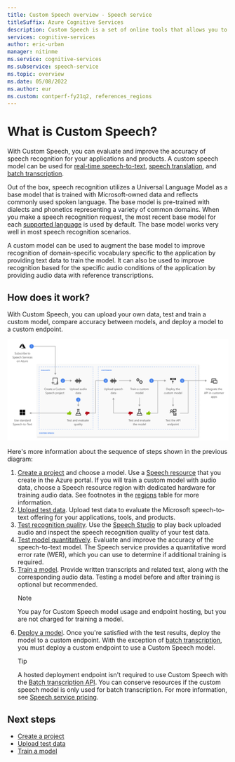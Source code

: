 ```yaml
---
title: Custom Speech overview - Speech service
titleSuffix: Azure Cognitive Services
description: Custom Speech is a set of online tools that allows you to evaluate and improve the Microsoft speech-to-text accuracy for your applications, tools, and products. 
services: cognitive-services
author: eric-urban
manager: nitinme
ms.service: cognitive-services
ms.subservice: speech-service
ms.topic: overview
ms.date: 05/08/2022
ms.author: eur
ms.custom: contperf-fy21q2, references_regions
---
```


# What is Custom Speech?

With Custom Speech, you can evaluate and improve the accuracy of speech recognition for your applications and products. A custom speech model can be used for [real-time speech-to-text](speech-to-text.md), [speech translation](speech-translation.md), and [batch transcription](batch-transcription.md).

Out of the box, speech recognition utilizes a Universal Language Model as a base model that is trained with Microsoft-owned data and reflects commonly used spoken language. The base model is pre-trained with dialects and phonetics representing a variety of common domains. When you make a speech recognition request, the most recent base model for each [supported language](language-support.md?tabs=stt) is used by default. The base model works very well in most speech recognition scenarios.

A custom model can be used to augment the base model to improve recognition of domain-specific vocabulary specific to the application by providing text data to train the model. It can also be used to improve recognition based for the specific audio conditions of the application by providing audio data with reference transcriptions.  

## How does it work?

With Custom Speech, you can upload your own data, test and train a custom model, compare accuracy between models, and deploy a model to a custom endpoint.

![Diagram that highlights the components that make up the Custom Speech area of the Speech Studio.](./media/custom-speech/custom-speech-overview.png)

Here's more information about the sequence of steps shown in the previous diagram:

1. [Create a project](how-to-custom-speech-create-project.md) and choose a model. Use a <a href="https://portal.azure.com/#create/Microsoft.CognitiveServicesSpeechServices" title="Create a Speech resource" target="_blank">Speech resource</a> that you create in the Azure portal. If you will train a custom model with audio data, choose a Speech resource region with dedicated hardware for training audio data. See footnotes in the [regions](regions.md#speech-service) table for more information.
1. [Upload test data](./how-to-custom-speech-upload-data.md). Upload test data to evaluate the Microsoft speech-to-text offering for your applications, tools, and products.
1. [Test recognition quality](how-to-custom-speech-inspect-data.md). Use the [Speech Studio](https://aka.ms/speechstudio/customspeech) to play back uploaded audio and inspect the speech recognition quality of your test data. 
1. [Test model quantitatively](how-to-custom-speech-evaluate-data.md). Evaluate and improve the accuracy of the speech-to-text model. The Speech service provides a quantitative word error rate (WER), which you can use to determine if additional training is required. 
1. [Train a model](how-to-custom-speech-train-model.md). Provide written transcripts and related text, along with the corresponding audio data. Testing a model before and after training is optional but recommended.
    > [!NOTE]
    > You pay for Custom Speech model usage and endpoint hosting, but you are not charged for training a model.
1. [Deploy a model](how-to-custom-speech-deploy-model.md). Once you're satisfied with the test results, deploy the model to a custom endpoint. With the exception of [batch transcription](batch-transcription.md), you must deploy a custom endpoint to use a Custom Speech model.
    > [!TIP]
    > A hosted deployment endpoint isn't required to use Custom Speech with the [Batch transcription API](batch-transcription.md). You can conserve resources if the custom speech model is only used for batch transcription. For more information, see [Speech service pricing](https://azure.microsoft.com/pricing/details/cognitive-services/speech-services/).

## Next steps

* [Create a project](how-to-custom-speech-create-project.md) 
* [Upload test data](./how-to-custom-speech-upload-data.md)
* [Train a model](how-to-custom-speech-train-model.md)
